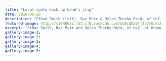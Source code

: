 ```yaml
---
title: "Local spots back up band's clip"
date: 2018-05-26
description: "Ethan Smith (left), Baz Muir & Dylan Thorby-Reid, of NLC, at Whanganui music video location Virginia Lake..."
featured-image: http://c1940652.r52.cf0.rackcdn.com/5b0cd52bff2a7c6bfc002086/Band-NLC-ex-students-chron-26-May.jpg
excerpt: "Ethan Smith, Baz Muir and Dylan Thorby-Reid, of NLC, at Whanganui music video location Virginia Lake."
gallery-image-1: 
gallery-image-2: 
gallery-image-3: 
gallery-image-4: 
gallery-image-5: 
---
```


